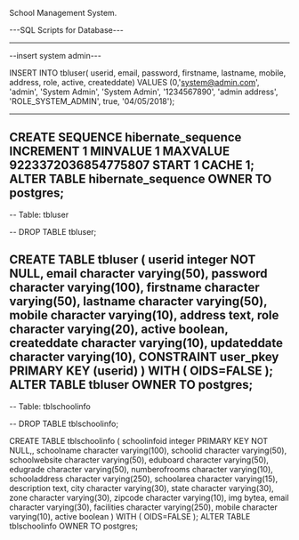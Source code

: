 School Management System.

---SQL Scripts for Database---

----------------------------------------------
--insert system admin---

INSERT INTO tbluser(
            userid, email, password, firstname, lastname, mobile, address, 
            role, active, createddate)
    VALUES (0,'system@admin.com', 'admin', 'System Admin', 'System Admin', '1234567890', 'admin address', 
            'ROLE_SYSTEM_ADMIN', true, '04/05/2018');

------------------------------------------
CREATE SEQUENCE hibernate_sequence
  INCREMENT 1
  MINVALUE 1
  MAXVALUE 9223372036854775807
  START 1
  CACHE 1;
ALTER TABLE hibernate_sequence
  OWNER TO postgres;
--------------------------------------------------

-- Table: tbluser

-- DROP TABLE tbluser;

CREATE TABLE tbluser
(
  userid integer NOT NULL,
  email character varying(50),
  password character varying(100),
  firstname character varying(50),
  lastname character varying(50),
  mobile character varying(10),
  address text,
  role character varying(20),
  active boolean,
  createddate character varying(10),
  updateddate character varying(10),
  CONSTRAINT user_pkey PRIMARY KEY (userid)
)
WITH (
  OIDS=FALSE
);
ALTER TABLE tbluser
  OWNER TO postgres;
--------------------------------------------------
-- Table: tblschoolinfo

-- DROP TABLE tblschoolinfo;

CREATE TABLE tblschoolinfo
(
  schoolinfoid integer PRIMARY KEY NOT NULL,,
  schoolname character varying(100),
  schoolid character varying(50),
  schoolwebsite character varying(50),
  eduboard character varying(50),
  edugrade character varying(50),
  numberofrooms character varying(10),
  schooladdress character varying(250),
  schoolarea character varying(15),
  description text,
  city character varying(30),
  state character varying(30),
  zone character varying(30),
  zipcode character varying(10),
  img bytea,
  email character varying(30),
  facilities character varying(250),
  mobile character varying(10),
  active boolean
)
WITH (
  OIDS=FALSE
);
ALTER TABLE tblschoolinfo
  OWNER TO postgres;